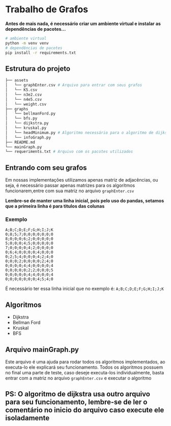 # Trabalho de Grafos

**Antes de mais nada, é necessário criar um ambiente virtual e instalar as dependências de pacotes...**

```bash
# ambiente virtual
python -m venv venv
# dependências de pacotes
pip install -r requirements.txt
```

## Estrutura do projeto

```bash
├── assets
│   └── graphEnter.csv # Arquivo para entrar com seus grafos
│   └── K5.csv
│   └── n3e2.csv
│   └── n4e5.csv
│   └── weight.csv
├── graphs
│   └── bellmanFord.py
│   └── bfs.py
│   └── dijkstra.py
│   └── kruskal.py
│   └── headMinimum.py # Algoritmo necessário para o algoritmo de dijkstra funcionar
│   └── infoGraph.py
├── README.md
└── mainGraph.py
└── requeriments.txt # Arquivo com os pacotes utilizados
```


## Entrando com seu grafos

Em nossas implementações utilizamos apenas matriz de adjacências, ou seja, é necessário passar apenas matrizes para os algoritmos funcionarem,entre com sua matriz no arquivo ```graphEnter.csv``` 

**Lembre-se de manter uma linha inicial, pois pelo uso do pandas, setamos que a primeira linha é para titulos das colunas**

### Exemplo

```csv
A;B;C;D;E;F;G;H;I;J;K
0;8;5;7;0;0;0;0;0;0;0
8;0;0;0;6;2;0;0;0;0;0
5;0;0;0;4;5;0;0;0;0;0
7;0;0;0;0;4;2;0;0;0;0
0;6;4;0;0;0;0;4;0;0;0
0;2;5;4;0;0;0;4;2;4;0
0;0;0;2;0;0;0;0;2;4;0
0;0;0;0;4;4;0;0;0;0;4
0;0;0;0;0;2;2;0;0;0;5
0;0;0;0;0;4;4;0;0;0;4
0;0;0;0;0;0;0;4;5;4;0
```

É necessário ter essa linha inicial que no exemplo é: ```A;B;C;D;E;F;G;H;I;J;K```

## Algoritmos

- Dijkstra
- Bellman Ford
- Kruskal
- BFS

## Arquivo mainGraph.py

Este arquivo é uma ajuda para rodar todos os algoritmos implementados, ao executa-lo ele explicará seu funcionamento. Todos os algoritmos possuem no final uma parte de teste, caso deseje executa-los individualmente, basta entrar com a matriz no arquivo ```graphEnter.csv``` e executar o algoritmo 

## PS: O algoritmo de dijkstra usa outro arquivo para seu funcionamento, lembre-se de ler o comentário no inicio do arquivo caso execute ele isoladamente
